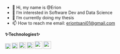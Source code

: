 - 👋 Hi, my name is @Erion
- 👀 I’m interested in Software Dev and Data Science
- 🌱 I’m currently doing my thesis
- 📫 How to reach me email: eriontsani01@gmail.com

<!---
Erjon-19/Erjon-19 is a ✨ special ✨ repository because its `README.md` (this file) appears on your GitHub profile.
You can click the Preview link to take a look at your changes.
--->

**✨Technologies✨**

<code><img height="18" src="https://raw.githubusercontent.com/pytorch/pytorch/master/docs/source/_static/img/pytorch-logo-dark.svg"></code>
<code><img height="20" src="https://upload.wikimedia.org/wikipedia/commons/4/4e/Docker_%28container_engine%29_logo.svg"></code>
<code><img height="22" src="https://colab.research.google.com/img/colab_favicon_256px.png"></code>
<code><img height="22" src="https://raw.githubusercontent.com/gradio-app/gradio/master/frontend/src/static/img/logo.svg"></code>
<code><img height="25" src="https://upload.wikimedia.org/wikipedia/commons/a/ab/Linux_Logo_in_Linux_Libertine_Font.svg"></code>
<code><img height="25" src="https://1v5ymx3zt3y73fq5gy23rtnc-wpengine.netdna-ssl.com/wp-content/uploads/2021/06/gitkraken-logo-light-sq.svg"></code>
